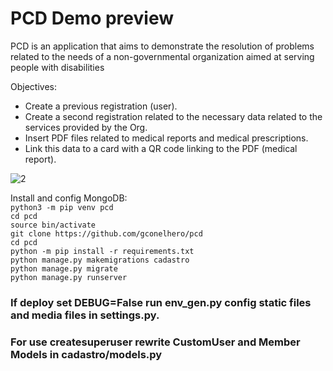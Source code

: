 
# PCD Demo preview
PCD is an application that aims to demonstrate the resolution of problems related to the needs of a non-governmental organization aimed at serving people with disabilities

Objectives:
* Create a previous registration (user).
* Create a second registration related to the necessary data related to the services provided by the Org.
* Insert PDF files related to medical reports and medical prescriptions.
* Link this data to a card with a QR code linking to the PDF (medical report).

![2](https://github.com/gconelhero/pcd/assets/26088216/75354bdc-6c1a-464d-8771-5dd8475f0956)

Install and config MongoDB:<br>
```python3 -m pip venv pcd```<br>
```cd pcd```<br>
```source bin/activate```<br>
```git clone https://github.com/gconelhero/pcd```<br>
```cd pcd```<br>
```python -m pip install -r requirements.txt```<br>
```python manage.py makemigrations cadastro```<br>
```python manage.py migrate```<br>
```python manage.py runserver```<br>

### If deploy set DEBUG=False run env_gen.py config static files and media files in settings.py.
### For use createsuperuser rewrite CustomUser and Member Models in cadastro/models.py
